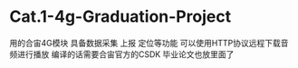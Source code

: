 # Cat.1-4g-Graduation-Project
用的合宙4G模块 具备数据采集 上报 定位等功能
可以使用HTTP协议远程下载音频进行播放
编译的话需要合宙官方的CSDK
毕业论文也放里面了
